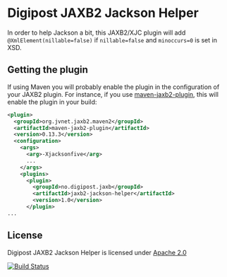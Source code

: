 # Digipost JAXB2 Jackson Helper

In order to help Jackson a bit, this JAXB2/XJC plugin will add `@XmlElement(nillable=false)` if `nillable=false` and `minoccurs=0` is set in XSD.


## Getting the plugin

If using Maven you will probably enable the plugin in the configuration of your JAXB2 plugin.
For instance, if you use [maven-jaxb2-plugin](https://github.com/highsource/maven-jaxb2-plugin), this will enable the plugin in your build:

```xml
<plugin>
  <groupId>org.jvnet.jaxb2.maven2</groupId>
  <artifactId>maven-jaxb2-plugin</artifactId>
  <version>0.13.3</version>
  <configuration>
    <args>
      <arg>-Xjacksonfive</arg>
      ...
    </args>
    <plugins>
      <plugin>
        <groupId>no.digipost.jaxb</groupId>
        <artifactId>jaxb2-jackson-helper</artifactId>
        <version>1.0</version>
      </plugin>
...
```


## License

Digipost JAXB2 Jackson Helper is licensed under [Apache 2.0](http://www.apache.org/licenses/LICENSE-2.0.html)


[![Build Status](https://travis-ci.org/digipost/jaxb2-jackson-helper.svg?branch=master)](https://travis-ci.org/digipost/jaxb2-jackson-helper)
